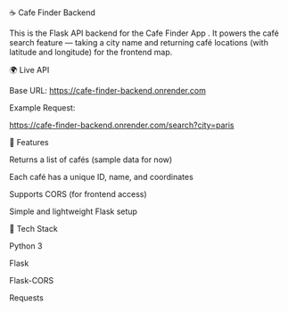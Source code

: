 ☕ Cafe Finder Backend

This is the Flask API backend for the Cafe Finder App
.
It powers the café search feature — taking a city name and returning café locations (with latitude and longitude) for the frontend map.

🌍 Live API

Base URL: https://cafe-finder-backend.onrender.com

Example Request:

https://cafe-finder-backend.onrender.com/search?city=paris

🚀 Features

Returns a list of cafés (sample data for now)

Each café has a unique ID, name, and coordinates

Supports CORS (for frontend access)

Simple and lightweight Flask setup

🧠 Tech Stack

Python 3

Flask

Flask-CORS

Requests
